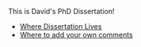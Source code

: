 This is David's PhD Dissertation! 

* [Where Dissertation Lives](https://davidjohnbaker1.github.io/document/)
* [Where to add your own comments](https://via.hypothes.is/https://davidjohnbaker1.github.io/document/)
